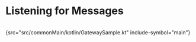 # Listening for Messages

```kotlin

```
{src="src/commonMain/kotlin/GatewaySample.kt" include-symbol="main"}
